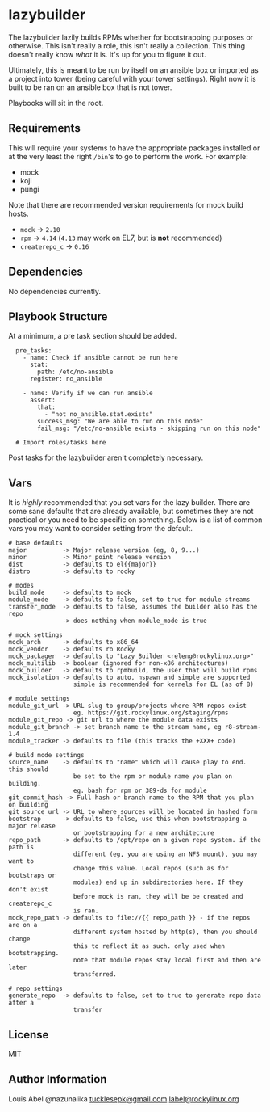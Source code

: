lazybuilder
===========

The lazybuilder lazily builds RPMs whether for bootstrapping purposes or otherwise. This isn't really a role, this isn't really a collection. This thing doesn't really know *what* it is. It's up for you to figure it out.

Ultimately, this is meant to be run by itself on an ansible box or imported as a project into tower (being careful with your tower settings). Right now it is built to be ran on an ansible box that is not tower.

Playbooks will sit in the root.

Requirements
------------

This will require your systems to have the appropriate packages installed or at the very least the right `/bin`'s to go to perform the work. For example:

* mock
* koji
* pungi

Note that there are recommended version requirements for mock build hosts.

* `mock` -> `2.10`
* `rpm` -> `4.14` (`4.13` may work on EL7, but is **not** recommended)
* `createrepo_c` -> `0.16`

Dependencies
------------

No dependencies currently.

Playbook Structure
------------------

At a minimum, a pre task section should be added.

```
  pre_tasks:
    - name: Check if ansible cannot be run here
      stat:
        path: /etc/no-ansible
      register: no_ansible

    - name: Verify if we can run ansible
      assert:
        that:
          - "not no_ansible.stat.exists"
        success_msg: "We are able to run on this node"
        fail_msg: "/etc/no-ansible exists - skipping run on this node"

  # Import roles/tasks here
```

Post tasks for the lazybuilder aren't completely necessary.

Vars
----

It is *highly* recommended that you set vars for the lazy builder. There are some sane defaults that are already available, but sometimes they are not practical or you need to be specific on something. Below is a list of common vars you may want to consider setting from the default.

```
# base defaults
major          -> Major release version (eg, 8, 9...)
minor          -> Minor point release version
dist           -> defaults to el{{major}}
distro         -> defaults to rocky

# modes
build_mode     -> defaults to mock
module_mode    -> defaults to false, set to true for module streams
transfer_mode  -> defaults to false, assumes the builder also has the repo
               -> does nothing when module_mode is true

# mock settings
mock_arch      -> defaults to x86_64
mock_vendor    -> defaults ro Rocky
mock_packager  -> defaults to "Lazy Builder <releng@rockylinux.org>"
mock_multilib  -> boolean (ignored for non-x86 architectures)
mock_builder   -> defaults to rpmbuild, the user that will build rpms
mock_isolation -> defaults to auto, nspawn and simple are supported
                  simple is recommended for kernels for EL (as of 8)

# module settings
module_git_url -> URL slug to group/projects where RPM repos exist
                  eg. https://git.rockylinux.org/staging/rpms
module_git_repo -> git url to where the module data exists
module_git_branch -> set branch name to the stream name, eg r8-stream-1.4
module_tracker -> defaults to file (this tracks the +XXX+ code)

# build mode settings
source_name    -> defaults to "name" which will cause play to end. this should
                  be set to the rpm or module name you plan on building.
                  eg. bash for rpm or 389-ds for module
git_commit_hash -> Full hash or branch name to the RPM that you plan on building
git_source_url -> URL to where sources will be located in hashed form
bootstrap      -> defaults to false, use this when bootstrapping a major release
                  or bootstrapping for a new architecture
repo_path      -> defaults to /opt/repo on a given repo system. if the path is
                  different (eg, you are using an NFS mount), you may want to
                  change this value. Local repos (such as for bootstraps or
                  modules) end up in subdirectories here. If they don't exist
                  before mock is ran, they will be be created and createrepo_c
                  is ran.
mock_repo_path -> defaults to file://{{ repo_path }} - if the repos are on a
                  different system hosted by http(s), then you should change
                  this to reflect it as such. only used when bootstrapping.
                  note that module repos stay local first and then are later
                  transferred.

# repo settings
generate_repo  -> defaults to false, set to true to generate repo data after a
                  transfer
```

License
-------

MIT

Author Information
------------------

Louis Abel @nazunalika <tucklesepk@gmail.com> <label@rockylinux.org>
